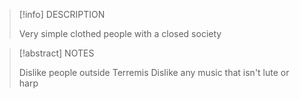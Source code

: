 
> [!info] DESCRIPTION
> 
> Very simple clothed people with a closed society

> [!abstract] NOTES
> 
> Dislike people outside Terremis
> Dislike any music that isn't lute or harp
